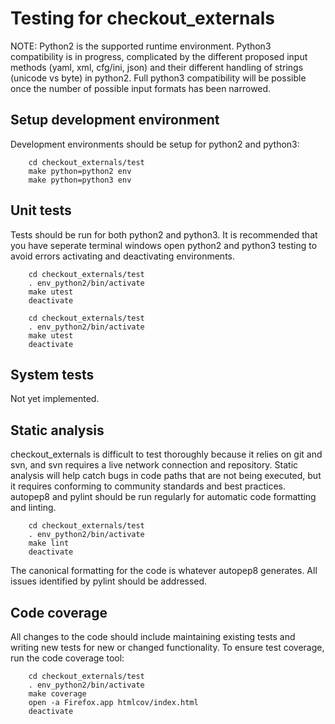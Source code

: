 # Testing for checkout_externals

NOTE: Python2 is the supported runtime environment. Python3 compatibility is
in progress, complicated by the different proposed input methods
(yaml, xml, cfg/ini, json) and their different handling of strings
(unicode vs byte) in python2. Full python3 compatibility will be
possible once the number of possible input formats has been narrowed.

## Setup development environment

Development environments should be setup for python2 and python3:

```SH
    cd checkout_externals/test
    make python=python2 env
    make python=python3 env
```

## Unit tests

Tests should be run for both python2 and python3. It is recommended
that you have seperate terminal windows open python2 and python3
testing to avoid errors activating and deactivating environments.

```SH
    cd checkout_externals/test
    . env_python2/bin/activate
    make utest
    deactivate
```

```SH
    cd checkout_externals/test
    . env_python2/bin/activate
    make utest
    deactivate
```

## System tests

Not yet implemented.

## Static analysis

checkout_externals is difficult to test thoroughly because it relies
on git and svn, and svn requires a live network connection and
repository. Static analysis will help catch bugs in code paths that
are not being executed, but it requires conforming to community
standards and best practices. autopep8 and pylint should be run
regularly for automatic code formatting and linting.

```SH
    cd checkout_externals/test
    . env_python2/bin/activate
    make lint
    deactivate
```

The canonical formatting for the code is whatever autopep8
generates. All issues identified by pylint should be addressed.


## Code coverage

All changes to the code should include maintaining existing tests and
writing new tests for new or changed functionality. To ensure test
coverage, run the code coverage tool:

```SH
    cd checkout_externals/test
    . env_python2/bin/activate
    make coverage
    open -a Firefox.app htmlcov/index.html
    deactivate
```


